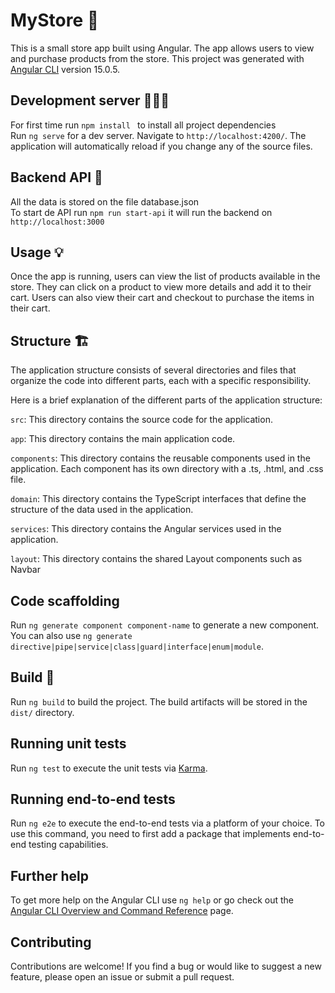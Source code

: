 # MyStore 🛒
This is a small store app built using Angular. The app allows users to view and purchase products from the store. 
This project was generated with [Angular CLI](https://github.com/angular/angular-cli) version 15.0.5.

## Development server 👨🏻‍💻
For first time run `npm install ` to install all project dependencies  
Run `ng serve` for a dev server. Navigate to `http://localhost:4200/`. The application will automatically reload if you change any of the source files.

## Backend API 📡

All the data is stored on the file database.json   
To start de API run `npm run start-api` it will run the backend on `http://localhost:3000`

## Usage 💡

Once the app is running, users can view the list of products available in the store. They can click on a product to view more details and add it to their cart. Users can also view their cart and checkout to purchase the items in their cart.

## Structure 🏗️

The application structure consists of several directories and files that organize the code into different parts, each with a specific responsibility.    

Here is a brief explanation of the different parts of the application structure:

`src`: This directory contains the source code for the application.    

`app`: This directory contains the main application code.    

`components`: This directory contains the reusable components used in the application. Each component has its own directory with a .ts, .html, and .css file.    

`domain`: This directory contains the TypeScript interfaces that define the structure of the data used in the application.    

`services`: This directory contains the Angular services used in the application. 

`layout`: This directory contains the shared Layout components such as Navbar    

## Code scaffolding

Run `ng generate component component-name` to generate a new component. You can also use `ng generate directive|pipe|service|class|guard|interface|enum|module`.

## Build 🚀

Run `ng build` to build the project. The build artifacts will be stored in the `dist/` directory.

## Running unit tests

Run `ng test` to execute the unit tests via [Karma](https://karma-runner.github.io).

## Running end-to-end tests

Run `ng e2e` to execute the end-to-end tests via a platform of your choice. To use this command, you need to first add a package that implements end-to-end testing capabilities.

## Further help

To get more help on the Angular CLI use `ng help` or go check out the [Angular CLI Overview and Command Reference](https://angular.io/cli) page.


## Contributing

Contributions are welcome! If you find a bug or would like to suggest a new feature, please open an issue or submit a pull request.
